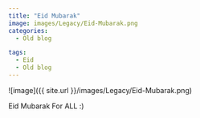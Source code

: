 ```yaml
---
title: "Eid Mubarak"
image: images/Legacy/Eid-Mubarak.png
categories:
  - Old blog

tags:
  - Eid
  - Old blog
---
```


![image]({{ site.url }}/images/Legacy/Eid-Mubarak.png)

Eid Mubarak For ALL :)
